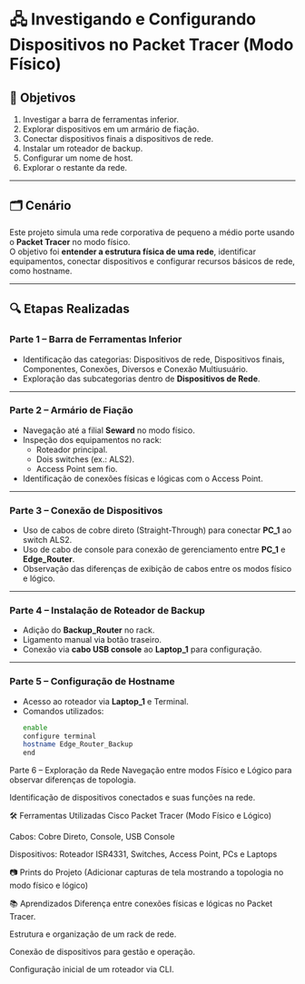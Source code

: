 # 🖧 Investigando e Configurando Dispositivos no Packet Tracer (Modo Físico)

## 📌 Objetivos
1. Investigar a barra de ferramentas inferior.  
2. Explorar dispositivos em um armário de fiação.  
3. Conectar dispositivos finais a dispositivos de rede.  
4. Instalar um roteador de backup.  
5. Configurar um nome de host.  
6. Explorar o restante da rede.  

---

## 🗂 Cenário
Este projeto simula uma rede corporativa de pequeno a médio porte usando o **Packet Tracer** no modo físico.  
O objetivo foi **entender a estrutura física de uma rede**, identificar equipamentos, conectar dispositivos e configurar recursos básicos de rede, como hostname.

---

## 🔍 Etapas Realizadas

### **Parte 1 – Barra de Ferramentas Inferior**
- Identificação das categorias: Dispositivos de rede, Dispositivos finais, Componentes, Conexões, Diversos e Conexão Multiusuário.  
- Exploração das subcategorias dentro de **Dispositivos de Rede**.

---

### **Parte 2 – Armário de Fiação**
- Navegação até a filial **Seward** no modo físico.  
- Inspeção dos equipamentos no rack:
  - Roteador principal.
  - Dois switches (ex.: ALS2).
  - Access Point sem fio.
- Identificação de conexões físicas e lógicas com o Access Point.

---

### **Parte 3 – Conexão de Dispositivos**
- Uso de cabos de cobre direto (Straight-Through) para conectar **PC_1** ao switch ALS2.  
- Uso de cabo de console para conexão de gerenciamento entre **PC_1** e **Edge_Router**.  
- Observação das diferenças de exibição de cabos entre os modos físico e lógico.

---

### **Parte 4 – Instalação de Roteador de Backup**
- Adição do **Backup_Router** no rack.  
- Ligamento manual via botão traseiro.  
- Conexão via **cabo USB console** ao **Laptop_1** para configuração.  

---

### **Parte 5 – Configuração de Hostname**
- Acesso ao roteador via **Laptop_1** e Terminal.  
- Comandos utilizados:
  ```bash
  enable
  configure terminal
  hostname Edge_Router_Backup
  end
  ```

Parte 6 – Exploração da Rede
Navegação entre modos Físico e Lógico para observar diferenças de topologia.

Identificação de dispositivos conectados e suas funções na rede.

🛠 Ferramentas Utilizadas
Cisco Packet Tracer (Modo Físico e Lógico)

Cabos: Cobre Direto, Console, USB Console

Dispositivos: Roteador ISR4331, Switches, Access Point, PCs e Laptops

📷 Prints do Projeto
(Adicionar capturas de tela mostrando a topologia no modo físico e lógico)

📚 Aprendizados
Diferença entre conexões físicas e lógicas no Packet Tracer.

Estrutura e organização de um rack de rede.

Conexão de dispositivos para gestão e operação.

Configuração inicial de um roteador via CLI.
